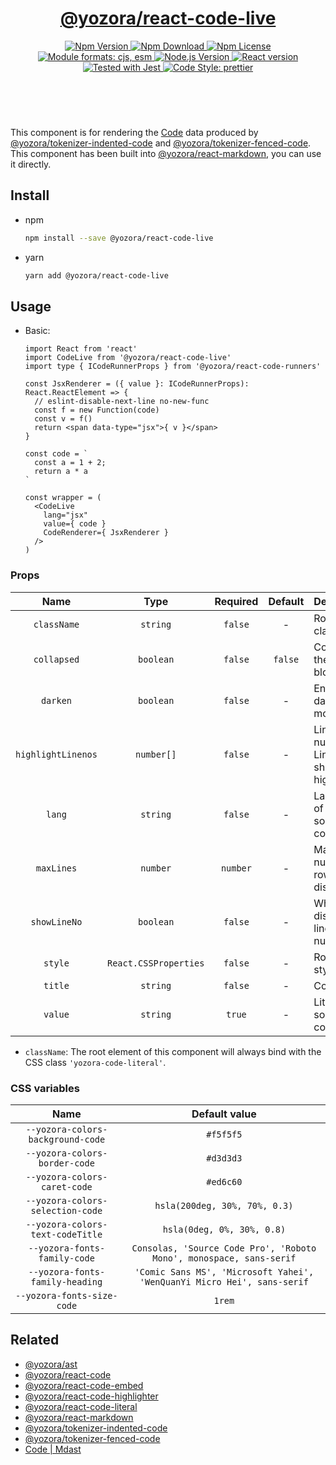 <header>
  <h1 align="center">
    <a href="https://github.com/yozorajs/yozora-react/tree/release-2.x.x/packages/react-code-live#readme">@yozora/react-code-live</a>
  </h1>
  <div align="center">
    <a href="https://www.npmjs.com/package/@yozora/react-code-live">
      <img
        alt="Npm Version"
        src="https://img.shields.io/npm/v/@yozora/react-code-live.svg"
      />
    </a>
    <a href="https://www.npmjs.com/package/@yozora/react-code-live">
      <img
        alt="Npm Download"
        src="https://img.shields.io/npm/dm/@yozora/react-code-live.svg"
      />
    </a>
    <a href="https://www.npmjs.com/package/@yozora/react-code-live">
      <img
        alt="Npm License"
        src="https://img.shields.io/npm/l/@yozora/react-code-live.svg"
      />
    </a>
    <a href="#install">
      <img
        alt="Module formats: cjs, esm"
        src="https://img.shields.io/badge/module_formats-cjs%2C%20esm-green.svg"
      />
    </a>
    <a href="https://github.com/nodejs/node">
      <img
        alt="Node.js Version"
        src="https://img.shields.io/node/v/@yozora/react-code-live"
      />
    </a>
    <a href="https://github.com/facebook/react">
      <img
        alt="React version"
        src="https://img.shields.io/npm/dependency-version/@yozora/react-code-live/peer/react"
      />
    </a>
    <a href="https://github.com/facebook/jest">
      <img
        alt="Tested with Jest"
        src="https://img.shields.io/badge/tested_with-jest-9c465e.svg"
      />
    </a>
    <a href="https://github.com/prettier/prettier">
      <img
        alt="Code Style: prettier"
        src="https://img.shields.io/badge/code_style-prettier-ff69b4.svg?style=flat-square"
      />
    </a>
  </div>
</header>
<br/>

This component is for rendering the [Code][@yozora/ast] data produced by
[@yozora/tokenizer-indented-code][] and [@yozora/tokenizer-fenced-code].\
This component has been built into [@yozora/react-markdown][], you can use it directly.

## Install

- npm

  ```bash
  npm install --save @yozora/react-code-live
  ```

- yarn

  ```bash
  yarn add @yozora/react-code-live
  ```

## Usage

- Basic:

  ```tsx
  import React from 'react'
  import CodeLive from '@yozora/react-code-live'
  import type { ICodeRunnerProps } from '@yozora/react-code-runners'

  const JsxRenderer = ({ value }: ICodeRunnerProps): React.ReactElement => {
    // eslint-disable-next-line no-new-func
    const f = new Function(code)
    const v = f()
    return <span data-type="jsx">{ v }</span>
  }

  const code = `
    const a = 1 + 2;
    return a * a
  `

  const wrapper = (
    <CodeLive
      lang="jsx"
      value={ code }
      CodeRenderer={ JsxRenderer }
    />
  )
  ```

### Props

|        Name        |         Type          | Required | Default | Description                                     |
| :----------------: | :-------------------: | :------: | :-----: | :---------------------------------------------- |
|    `className`     |       `string`        | `false`  |    -    | Root css class                                  |
|    `collapsed`     |       `boolean`       | `false`  | `false` | Collapse the code block                         |
|      `darken`      |       `boolean`       | `false`  |    -    | Enable the darken mode                          |
| `highlightLinenos` |      `number[]`       | `false`  |    -    | Line number of Lines that should be highlighted |
|       `lang`       |       `string`        | `false`  |    -    | Language of the source codes                    |
|     `maxLines`     |       `number`        | `number` |    -    | Maximum number of rows displayed                |
|    `showLineNo`    |       `boolean`       | `false`  |    -    | Whether to display the line numbers             |
|      `style`       | `React.CSSProperties` | `false`  |    -    | Root css style                                  |
|      `title`       |       `string`        | `false`  |    -    | Code title                                      |
|      `value`       |       `string`        |  `true`  |    -    | Literal source codes                            |

- `className`: The root element of this component will always bind with the CSS class
  `'yozora-code-literal'`.

### CSS variables

|               Name                |                              Default value                              |
| :-------------------------------: | :---------------------------------------------------------------------: |
| `--yozora-colors-background-code` |                                `#f5f5f5`                                |
|   `--yozora-colors-border-code`   |                                `#d3d3d3`                                |
|   `--yozora-colors-caret-code`    |                                `#ed6c60`                                |
| `--yozora-colors-selection-code`  |                      `hsla(200deg, 30%, 70%, 0.3)`                      |
| `--yozora-colors-text-codeTitle`  |                       `hsla(0deg, 0%, 30%, 0.8)`                        |
|   `--yozora-fonts-family-code`    |   `Consolas, 'Source Code Pro', 'Roboto Mono', monospace, sans-serif`   |
|  `--yozora-fonts-family-heading`  | `'Comic Sans MS', 'Microsoft Yahei', 'WenQuanYi Micro Hei', sans-serif` |
|    `--yozora-fonts-size-code`     |                                 `1rem`                                  |

## Related

- [@yozora/ast][]
- [@yozora/react-code][]
- [@yozora/react-code-embed][]
- [@yozora/react-code-highlighter][]
- [@yozora/react-code-literal][]
- [@yozora/react-markdown][]
- [@yozora/tokenizer-indented-code][]
- [@yozora/tokenizer-fenced-code][]
- [Code | Mdast][mdast]

[@yozora/ast]: https://www.npmjs.com/package/@yozora/ast#code
[@yozora/react-code]: https://www.npmjs.com/package/@yozora/react-code
[@yozora/react-code-embed]: https://www.npmjs.com/package/@yozora/react-code-embed
[@yozora/react-code-highlighter]: https://www.npmjs.com/package/@yozora/react-code-highlighter
[@yozora/react-code-literal]: https://www.npmjs.com/package/@yozora/react-code-literal
[@yozora/react-code-live]: https://www.npmjs.com/package/@yozora/react-code-live
[@yozora/react-markdown]: https://www.npmjs.com/package/@yozora/react-markdown
[@yozora/tokenizer-indented-code]: https://www.npmjs.com/package/@yozora/tokenizer-indented-code
[@yozora/tokenizer-fenced-code]: https://www.npmjs.com/package/@yozora/tokenizer-fenced-code
[mdast]: https://github.com/syntax-tree/mdast#code
